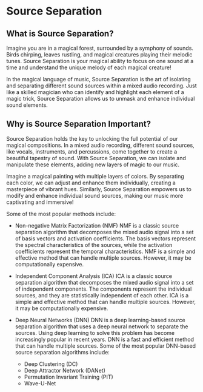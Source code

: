# Source Separation


## What is Source Separation?
Imagine you are in a magical forest, surrounded by a symphony of sounds. Birds chirping, leaves rustling, and magical creatures playing their melodic tunes. Source Separation is your magical ability to focus on one sound at a time and understand the unique melody of each magical creature!

In the magical language of music, Source Separation is the art of isolating and separating different sound sources within a mixed audio recording. Just like a skilled magician who can identify and highlight each element of a magic trick, Source Separation allows us to unmask and enhance individual sound elements.

## Why is Source Separation Important?
Source Separation holds the key to unlocking the full potential of our magical compositions. In a mixed audio recording, different sound sources, like vocals, instruments, and percussions, come together to create a beautiful tapestry of sound. With Source Separation, we can isolate and manipulate these elements, adding new layers of magic to our music.

Imagine a magical painting with multiple layers of colors. By separating each color, we can adjust and enhance them individually, creating a masterpiece of vibrant hues. Similarly, Source Separation empowers us to modify and enhance individual sound sources, making our music more captivating and immersive!

Some of the most popular methods include: 
- Non-negative Matrix Factorization (NMF)
NMF is a classic source separation algorithm that decomposes the mixed audio signal into a set of basis vectors and activation coefficients. The basis vectors represent the spectral characteristics of the sources, while the activation coefficients represent the temporal characteristics. NMF is a simple and effective method that can handle multiple sources. However, it may be computationally expensive. 

- Independent Component Analysis (ICA)
ICA is a classic source separation algorithm that decomposes the mixed audio signal into a set of independent components. The components represent the individual sources, and they are statistically independent of each other. ICA is a simple and effective method that can handle multiple sources. However, it may be computationally expensive.

- Deep Neural Networks (DNN)
DNN is a deep learning-based source separation algorithm that uses a deep neural network to separate the sources. Using deep learning to solve this problem has become increasingly popular in recent years. DNN is a fast and efficient method that can handle multiple sources. Some of the most popular DNN-based source separation algorithms include: 
    - Deep Clustering (DC)
    - Deep Attractor Network (DANet)
    - Permutation Invariant Training (PIT)
    - Wave-U-Net
